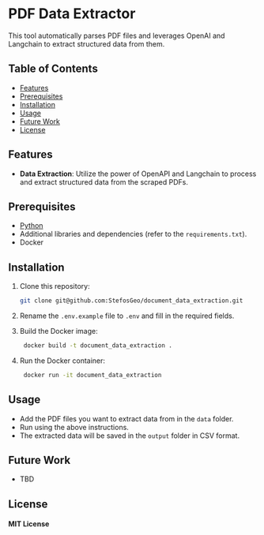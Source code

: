 # PDF Data Extractor

This tool automatically parses PDF files and  leverages OpenAI and Langchain to extract structured data from them.

## Table of Contents

- [Features](#features)
- [Prerequisites](#prerequisites)
- [Installation](#installation)
- [Usage](#usage)
- [Future Work](#future-work)
- [License](#license)


## Features

- **Data Extraction**: Utilize the power of OpenAPI and Langchain to process and extract structured data from the scraped PDFs.

## Prerequisites

- [Python](https://www.python.org/downloads/)
- Additional libraries and dependencies (refer to the `requirements.txt`).
- Docker

## Installation

1. Clone this repository:
   ```bash
   git clone git@github.com:StefosGeo/document_data_extraction.git
   ```
   
2. Rename the `.env.example` file to `.env` and fill in the required fields.


3. Build the Docker image:
   ```bash
    docker build -t document_data_extraction .
    ```
   
4. Run the Docker container:
   ```bash
    docker run -it document_data_extraction
    ```
   

## Usage

* Add the PDF files you want to extract data from in the `data` folder.
* Run using the above instructions.
* The extracted data will be saved in the `output` folder in CSV format.


## Future Work
* TBD

## License

#### MIT License